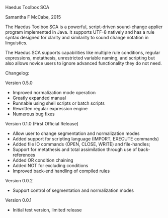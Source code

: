 Haedus Toolbox SCA

Samantha F McCabe, 2015

The Haedus Toolbox SCA is a powerful, script-driven sound-change applier program implemented in Java. It supports UTF-8 natively and has a rule syntax designed for clarity and similarity to sound change notation in linguistics.

The Haedus SCA supports capabilities like multiple rule conditions, regular expressions, metathesis, unrestricted variable naming, and scripting but also allows novice users to ignore advanced functionality they do not need.

Changelog:

Version 0.5.0
* Improved normalization mode operation
* Greatly expanded manual
* Runnable using shell scripts or batch scripts
* Rewritten regular expression engine
* Numerous bug fixes

Version 0.1.0 (First Official Release)
* Allow user to change segmentation and normalization modes
* Added support for scripting language (IMPORT, EXECUTE commands)
* Added file IO commands (OPEN, CLOSE, WRITE) and file-handles;
* Support for metathesis and total assimilation through use of back-references
* Added OR condition chaining
* Added NOT for excluding conditions
* Improved back-end handling of compiled rules

Version 0.0.2
* Support control of segmentation and normalization modes

Version 0.0.1
* Initial test version, limited release
